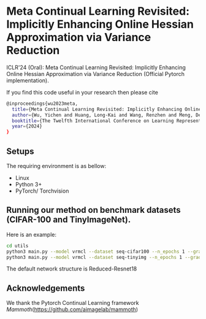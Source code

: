 
# Meta Continual Learning Revisited: Implicitly Enhancing Online Hessian Approximation via Variance Reduction 
ICLR'24 (Oral): Meta Continual Learning Revisited: Implicitly Enhancing Online Hessian Approximation via Variance Reduction  (Official Pytorch implementation).  



If you find this code useful in your research then please cite  
```bash
@inproceedings{wu2023meta,
  title={Meta Continual Learning Revisited: Implicitly Enhancing Online Hessian Approximation via Variance Reduction},
  author={Wu, Yichen and Huang, Long-Kai and Wang, Renzhen and Meng, Deyu and Wei, Ying},
  booktitle={The Twelfth International Conference on Learning Representations},
  year={2024}
}
``` 


## Setups
The requiring environment is as bellow:  

- Linux 
- Python 3+
- PyTorch/ Torchvision


## Running our method on benchmark datasets (CIFAR-100 and TinyImageNet).
Here is an example:
```bash
cd utils
python3 main.py --model vrmcl --dataset seq-cifar100 --n_epochs 1 --grad_clip_norm 1 --buffer_size 1000 --batch_size 32 --replay_batch_size 32 --lr 0.25 --alpha_init 0.1 --seed 0 --asyn_update --second_order --meta_update_per_batch 1 --inner_batch_size 8 --s_momentum 0.15 --s_lr 0.35
python3 main.py --model vrmcl --dataset seq-tinyimg --n_epochs 1 --grad_clip_norm 1 --buffer_size 1000 --batch_size 32 --replay_batch_size 32 --lr 0.25 --alpha_init 0.1 --seed 0 --asyn_update --second_order --meta_update_per_batch 1 --inner_batch_size 8 --s_momentum 0.15 --s_lr 0.35
```

The default network structure is Reduced-Resnet18


## Acknowledgements
We thank the Pytorch Continual Learning framework *Mammoth*(https://github.com/aimagelab/mammoth)


